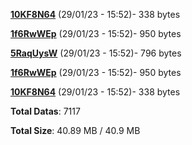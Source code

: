 [**10KF8N64**](/data/10KF8N64.txt) (29/01/23 - 15:52)- 338 bytes

[**1f6RwWEp**](/data/1f6RwWEp.txt) (29/01/23 - 15:52)- 950 bytes

[**5RaqUysW**](/data/5RaqUysW.txt) (29/01/23 - 15:52)- 796 bytes

[**1f6RwWEp**](/data/1f6RwWEp.txt) (29/01/23 - 15:52)- 950 bytes

[**10KF8N64**](/data/10KF8N64.txt) (29/01/23 - 15:52)- 338 bytes

**Total Datas**: 7117

**Total Size**: 40.89 MB / 40.9 MB